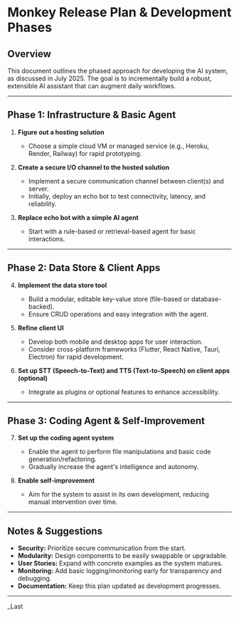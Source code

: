 # Monkey Release Plan & Development Phases

## Overview

This document outlines the phased approach for developing the AI system, as discussed in July 2025. The goal is to incrementally build a robust, extensible AI assistant that can augment daily workflows.

---

## Phase 1: Infrastructure & Basic Agent

1. **Figure out a hosting solution**
   - Choose a simple cloud VM or managed service (e.g., Heroku, Render, Railway) for rapid prototyping.

2. **Create a secure I/O channel to the hosted solution**
   - Implement a secure communication channel between client(s) and server.
   - Initially, deploy an echo bot to test connectivity, latency, and reliability.

3. **Replace echo bot with a simple AI agent**
   - Start with a rule-based or retrieval-based agent for basic interactions.

---

## Phase 2: Data Store & Client Apps

4. **Implement the data store tool**
   - Build a modular, editable key-value store (file-based or database-backed).
   - Ensure CRUD operations and easy integration with the agent.

5. **Refine client UI**
   - Develop both mobile and desktop apps for user interaction.
   - Consider cross-platform frameworks (Flutter, React Native, Tauri, Electron) for rapid development.

6. **Set up STT (Speech-to-Text) and TTS (Text-to-Speech) on client apps (optional)**
   - Integrate as plugins or optional features to enhance accessibility.

---

## Phase 3: Coding Agent & Self-Improvement

7. **Set up the coding agent system**
   - Enable the agent to perform file manipulations and basic code generation/refactoring.
   - Gradually increase the agent's intelligence and autonomy.

8. **Enable self-improvement**
   - Aim for the system to assist in its own development, reducing manual intervention over time.

---

## Notes & Suggestions

- **Security:** Prioritize secure communication from the start.
- **Modularity:** Design components to be easily swappable or upgradable.
- **User Stories:** Expand with concrete examples as the system matures.
- **Monitoring:** Add basic logging/monitoring early for transparency and debugging.
- **Documentation:** Keep this plan updated as development progresses.

---

_Last